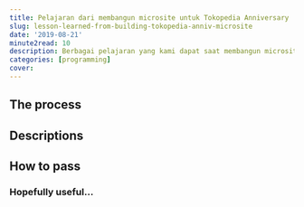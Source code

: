 ```yaml
---
title: Pelajaran dari membangun microsite untuk Tokopedia Anniversary
slug: lesson-learned-from-building-tokopedia-anniv-microsite
date: '2019-08-21'
minute2read: 10
description: Berbagai pelajaran yang kami dapat saat membangun microsite untuk acara ulang tahun Tokopedia ke-10
categories: [programming]
cover:
---
```


## The process

## Descriptions

## How to pass

### Hopefully useful...
